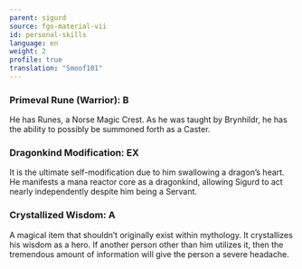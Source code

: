 ```yaml
---
parent: sigurd
source: fgo-material-vii
id: personal-skills
language: en
weight: 2
profile: true
translation: "Smoof101"
---
```


### Primeval Rune (Warrior): B

He has Runes, a Norse Magic Crest. As he was taught by Brynhildr, he has the ability to possibly be summoned forth as a Caster.

### Dragonkind Modification: EX

It is the ultimate self-modification due to him swallowing a dragon’s heart. He manifests a mana reactor core as a dragonkind, allowing Sigurd to act nearly independently despite him being a Servant.

### Crystallized Wisdom: A

A magical item that shouldn’t originally exist within mythology. It crystallizes his wisdom as a hero. If another person other than him utilizes it, then the tremendous amount of information will give the person a severe headache.
